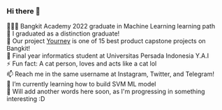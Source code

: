 ### Hi there 👋

👩🏻‍💻 Bangkit Academy 2022 graduate in Machine Learning learning path  
🤩 I graduated as a distinction graduate!  
🌟 Our project [Yourney](https://github.com/Vanz-Noob/Yourney-Bangkit-Project-Caps) is one of 15 best product capstone projects on Bangkit!  
🏫 Final year informatics student at Universitas Persada Indonesia Y.A.I  
⚡ Fun fact: A cat person, loves and acts like a cat lol  
📫 Reach me in the same username at Instagram, Twitter, and Telegram!  
🌱 I’m currently learning how to build SVM ML model  
💬 Will add another words here soon, as I'm progressing in something interesting :D  

<!--
**aliifnrhmn/aliifnrhmn** is a ✨ _special_ ✨ repository because its `README.md` (this file) appears on your GitHub profile.

Here are some ideas to get you started:

- 🔭 I’m currently working on ...
- 🌱 I’m currently learning ...
- 👯 I’m looking to collaborate on ...
- 🤔 I’m looking for help with ...
- 💬 Ask me about ...
- 📫 How to reach me: ...
- 😄 Pronouns: ...
- ⚡ Fun fact: ...
-->
